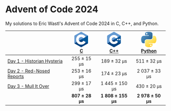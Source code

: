# Advent of Code 2024

My solutions to Eric Wastl's Advent of Code 2024 in C, C++, and Python.

|                                                                   | [![C](aoc24c/c.png)](/aoc24c/)<br>[C](/aoc24c/) | [![C](aoc24cpp/cpp.png)](/aoc24cpp/)<br>[C++](/aoc24cpp/) | [![Python](aoc24py/py.png)](/aoc24py/)<br>[Python](/aoc24py/) |
|:------------------------------------------------------------------|:-----------------------------------------------:|:---------------------------------------------------------:|:-------------------------------------------------------------:|
| [Day 1 - Historian Hysteria](https://adventofcode.com/2024/day/1) |     255 ±  15 μs                                |     189 ±  32 μs                                          |     511 ±  32 μs                                              |
| [Day 2 - Red-Nosed Reports](https://adventofcode.com/2024/day/2)  |     253 ±  16 μs                                |     174 ±  23 μs                                          |   2 037 ±  33 μs                                              |
| [Day 3 - Mull It Over](https://adventofcode.com/2024/day/3)       |     299 ±  17 μs                                |   1 445 ± 150 μs                                          |     430 ±  20 μs                                              |
|                                                                   |   **807 ±  28 μs**                              | **1 808 ± 155 μs**                                        | **2 978 ±  50 μs**                                            |
